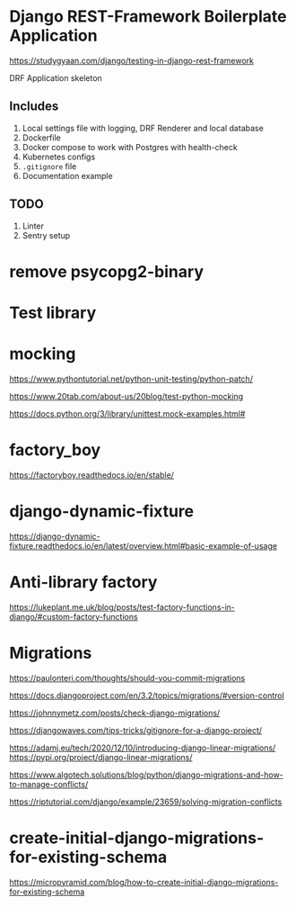 # Django REST-Framework Boilerplate Application
https://studygyaan.com/django/testing-in-django-rest-framework

DRF Application skeleton

## Includes
1. Local settings file with logging, DRF Renderer and local database
2. Dockerfile
3. Docker compose to work with Postgres with health-check
4. Kubernetes configs
5. `.gitignore` file
6. Documentation example

## TODO
1. Linter
2. Sentry setup


# remove psycopg2-binary



# Test library
# mocking

https://www.pythontutorial.net/python-unit-testing/python-patch/

https://www.20tab.com/about-us/20blog/test-python-mocking

https://docs.python.org/3/library/unittest.mock-examples.html#

# factory_boy
https://factoryboy.readthedocs.io/en/stable/

# django-dynamic-fixture
https://django-dynamic-fixture.readthedocs.io/en/latest/overview.html#basic-example-of-usage

# Anti-library factory
https://lukeplant.me.uk/blog/posts/test-factory-functions-in-django/#custom-factory-functions

# Migrations

https://paulonteri.com/thoughts/should-you-commit-migrations

https://docs.djangoproject.com/en/3.2/topics/migrations/#version-control

https://johnnymetz.com/posts/check-django-migrations/

https://djangowaves.com/tips-tricks/gitignore-for-a-django-project/

https://adamj.eu/tech/2020/12/10/introducing-django-linear-migrations/
https://pypi.org/project/django-linear-migrations/

https://www.algotech.solutions/blog/python/django-migrations-and-how-to-manage-conflicts/

https://riptutorial.com/django/example/23659/solving-migration-conflicts

# create-initial-django-migrations-for-existing-schema
https://micropyramid.com/blog/how-to-create-initial-django-migrations-for-existing-schema